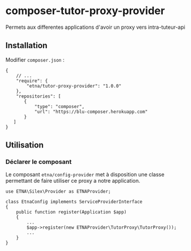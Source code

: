 # composer-tutor-proxy-provider

Permets aux differentes applications d'avoir un proxy vers intra-tuteur-api

## Installation

Modifier `composer.json` :

```
{
    // ...
    "require": {
        "etna/tutor-proxy-provider": "1.0.0"
    },
    "repositories": [
       {
           "type": "composer",
           "url": "https://blu-composer.herokuapp.com"
       }
   ]
}
```

## Utilisation

### Déclarer le composant

Le composant `etna/config-provider` met à disposition une classe permettant de faire utiliser ce proxy a notre application.

```
use ETNA\Silex\Provider as ETNAProvider;

class EtnaConfig implements ServiceProviderInterface
{
    public function register(Application $app)
    {
        ...
        $app->register(new ETNAProvider\TutorProxy\TutorProxy());
        ...
    }
}
```

